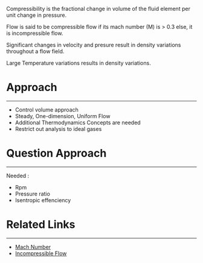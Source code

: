 Compressibility is the fractional change in volume of the fluid element per unit change in pressure.

Flow is said to be compressible flow if its mach number (M) is > 0.3 else, it is incompressible flow.

Significant changes in velocity and presure result in density variations throughout a flow field.

Large Temperature variations results in density variations.

# Approach 
---
- Control volume approach 
- Steady, One-dimension, Uniform Flow
- Additional Thermodynamics Concepts are needed
- Restrict out analysis to ideal gases

# Question Approach
---
Needed :
- Rpm
- Pressure ratio
- Isentropic effenciency
# Related Links
---
- [Mach Number](Mach%20Number.md) 
- [Incompressible Flow](../Incompressible%20Flow.md) 
